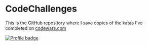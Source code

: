 # CodeChallenges

This is the GitHub repository where I save copies of the katas I've completed on [codewars.com](https://www.codewars.com/)

[![Profile badge](https://www.codewars.com/users/Propaneko/badges/large)](https://www.codewars.com/users/Propaneko)
